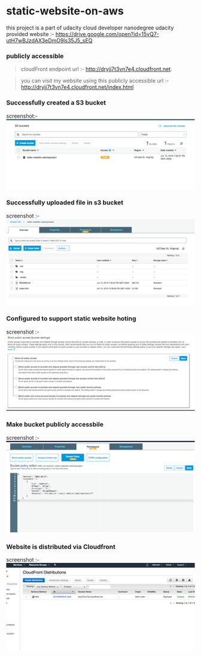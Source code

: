# static-website-on-aws
this project is a part of udacity cloud developer nanodegree
udacity provided website :-  https://drive.google.com/open?id=15vQ7-utH7wBJzdAX3eDmO9ls35J5_sEQ

### publicly accessible
>cloudFront endpoint url :-  http://dryjj7t3vn7e4.cloudfront.net.

>you can visit my website using this publicly accessible url
>:- http://dryjj7t3vn7e4.cloudfront.net/index.html

### Successfully created a S3 bucket
screenshot:- ![create bucket](https://raw.githubusercontent.com/lalitkishor/static-website-aws/master/screenshot/Screen%20Shot%202019-06-16%20at%206.58.04%20AM.png)

### Successfully uploaded file in s3 bucket
screenshot :- ![upload file](https://raw.githubusercontent.com/lalitkishor/static-website-aws/master/screenshot/Screen%20Shot%202019-06-16%20at%206.58.48%20AM.png)

### Configured to support static website hoting
screenshot :- ![configuration](https://raw.githubusercontent.com/lalitkishor/static-website-aws/master/screenshot/Screen%20Shot%202019-06-16%20at%206.59.32%20AM.png)

### Make bucket publicly accessbile
screenshot :- ![publicly accessbile](https://raw.githubusercontent.com/lalitkishor/static-website-aws/master/screenshot/Screen%20Shot%202019-06-16%20at%207.00.15%20AM.png)

### Website is distributed via Cloudfront 
screenshot :- ![cloudfonrt](https://raw.githubusercontent.com/lalitkishor/static-website-aws/master/screenshot/Screen%20Shot%202019-06-16%20at%207.02.00%20AM.png)


